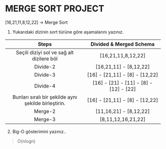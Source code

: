 # MERGE SORT PROJECT

[16,21,11,8,12,22] -> Merge Sort

1. Yukarıdaki dizinin sort türüne göre aşamalarını yazınız.

|Steps|Divided & Merged Schema|
|:--:|:--:|
| Seçili diziyi sol ve sağ alt dizilere böl   |[16,21,11,8,12,22]|
| Divide-2                                                |[16,21,11] - [8,12,22]|
| Divide-3                                                |[16] - [21,11] - [8] - [12,22]|
| Divide-4                                                |[16] - [21] - [11] - [8] - [12] - [22]|
| Bunları sıralı bir şekilde aynı şekilde birleştirin.          |[16] - [21,11] - [8] - [12,22]|
| Merge-2                                                 |[11,16,21] - [8,12,22]|
| Merge-3                                                 |[8,11,12,16,21,22]|

2. Big-O gösterimini yazınız..
> O(nlogn)
